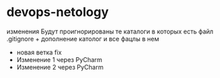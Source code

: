 # devops-netology
изменения
Будут проигнорированы те каталоги в которых есть файл .gitignore + дополнение католог и все фацлы в нем
+ новая ветка fix
+ Изменение 1 через PyCharm 
+ Изменение 2 через PyCharm 